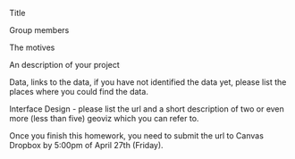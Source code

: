 Title

Group members

The motives

An description of your project

Data, links to the data, if you have not identified the data yet, please list the places where you could find the data.

Interface Design - please list the url and a short description of two or even more (less than five) geoviz which you can refer to.

Once you finish this homework, you need to submit the url to Canvas Dropbox by 5:00pm of April 27th (Friday).
